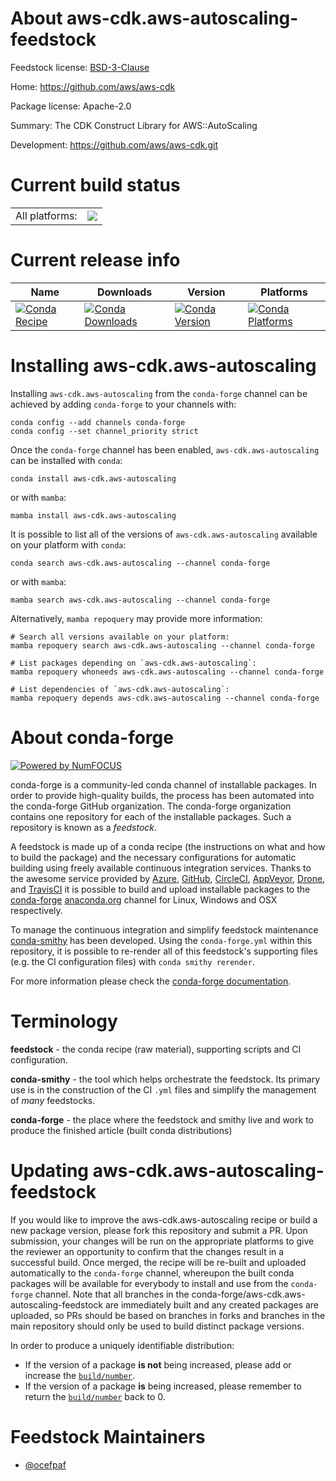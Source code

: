 About aws-cdk.aws-autoscaling-feedstock
=======================================

Feedstock license: [BSD-3-Clause](https://github.com/conda-forge/aws-cdk.aws-autoscaling-feedstock/blob/main/LICENSE.txt)

Home: https://github.com/aws/aws-cdk

Package license: Apache-2.0

Summary: The CDK Construct Library for AWS::AutoScaling

Development: https://github.com/aws/aws-cdk.git

Current build status
====================


<table><tr><td>All platforms:</td>
    <td>
      <a href="https://dev.azure.com/conda-forge/feedstock-builds/_build/latest?definitionId=19916&branchName=main">
        <img src="https://dev.azure.com/conda-forge/feedstock-builds/_apis/build/status/aws-cdk.aws-autoscaling-feedstock?branchName=main">
      </a>
    </td>
  </tr>
</table>

Current release info
====================

| Name | Downloads | Version | Platforms |
| --- | --- | --- | --- |
| [![Conda Recipe](https://img.shields.io/badge/recipe-aws--cdk.aws--autoscaling-green.svg)](https://anaconda.org/conda-forge/aws-cdk.aws-autoscaling) | [![Conda Downloads](https://img.shields.io/conda/dn/conda-forge/aws-cdk.aws-autoscaling.svg)](https://anaconda.org/conda-forge/aws-cdk.aws-autoscaling) | [![Conda Version](https://img.shields.io/conda/vn/conda-forge/aws-cdk.aws-autoscaling.svg)](https://anaconda.org/conda-forge/aws-cdk.aws-autoscaling) | [![Conda Platforms](https://img.shields.io/conda/pn/conda-forge/aws-cdk.aws-autoscaling.svg)](https://anaconda.org/conda-forge/aws-cdk.aws-autoscaling) |

Installing aws-cdk.aws-autoscaling
==================================

Installing `aws-cdk.aws-autoscaling` from the `conda-forge` channel can be achieved by adding `conda-forge` to your channels with:

```
conda config --add channels conda-forge
conda config --set channel_priority strict
```

Once the `conda-forge` channel has been enabled, `aws-cdk.aws-autoscaling` can be installed with `conda`:

```
conda install aws-cdk.aws-autoscaling
```

or with `mamba`:

```
mamba install aws-cdk.aws-autoscaling
```

It is possible to list all of the versions of `aws-cdk.aws-autoscaling` available on your platform with `conda`:

```
conda search aws-cdk.aws-autoscaling --channel conda-forge
```

or with `mamba`:

```
mamba search aws-cdk.aws-autoscaling --channel conda-forge
```

Alternatively, `mamba repoquery` may provide more information:

```
# Search all versions available on your platform:
mamba repoquery search aws-cdk.aws-autoscaling --channel conda-forge

# List packages depending on `aws-cdk.aws-autoscaling`:
mamba repoquery whoneeds aws-cdk.aws-autoscaling --channel conda-forge

# List dependencies of `aws-cdk.aws-autoscaling`:
mamba repoquery depends aws-cdk.aws-autoscaling --channel conda-forge
```


About conda-forge
=================

[![Powered by
NumFOCUS](https://img.shields.io/badge/powered%20by-NumFOCUS-orange.svg?style=flat&colorA=E1523D&colorB=007D8A)](https://numfocus.org)

conda-forge is a community-led conda channel of installable packages.
In order to provide high-quality builds, the process has been automated into the
conda-forge GitHub organization. The conda-forge organization contains one repository
for each of the installable packages. Such a repository is known as a *feedstock*.

A feedstock is made up of a conda recipe (the instructions on what and how to build
the package) and the necessary configurations for automatic building using freely
available continuous integration services. Thanks to the awesome service provided by
[Azure](https://azure.microsoft.com/en-us/services/devops/), [GitHub](https://github.com/),
[CircleCI](https://circleci.com/), [AppVeyor](https://www.appveyor.com/),
[Drone](https://cloud.drone.io/welcome), and [TravisCI](https://travis-ci.com/)
it is possible to build and upload installable packages to the
[conda-forge](https://anaconda.org/conda-forge) [anaconda.org](https://anaconda.org/)
channel for Linux, Windows and OSX respectively.

To manage the continuous integration and simplify feedstock maintenance
[conda-smithy](https://github.com/conda-forge/conda-smithy) has been developed.
Using the ``conda-forge.yml`` within this repository, it is possible to re-render all of
this feedstock's supporting files (e.g. the CI configuration files) with ``conda smithy rerender``.

For more information please check the [conda-forge documentation](https://conda-forge.org/docs/).

Terminology
===========

**feedstock** - the conda recipe (raw material), supporting scripts and CI configuration.

**conda-smithy** - the tool which helps orchestrate the feedstock.
                   Its primary use is in the construction of the CI ``.yml`` files
                   and simplify the management of *many* feedstocks.

**conda-forge** - the place where the feedstock and smithy live and work to
                  produce the finished article (built conda distributions)


Updating aws-cdk.aws-autoscaling-feedstock
==========================================

If you would like to improve the aws-cdk.aws-autoscaling recipe or build a new
package version, please fork this repository and submit a PR. Upon submission,
your changes will be run on the appropriate platforms to give the reviewer an
opportunity to confirm that the changes result in a successful build. Once
merged, the recipe will be re-built and uploaded automatically to the
`conda-forge` channel, whereupon the built conda packages will be available for
everybody to install and use from the `conda-forge` channel.
Note that all branches in the conda-forge/aws-cdk.aws-autoscaling-feedstock are
immediately built and any created packages are uploaded, so PRs should be based
on branches in forks and branches in the main repository should only be used to
build distinct package versions.

In order to produce a uniquely identifiable distribution:
 * If the version of a package **is not** being increased, please add or increase
   the [``build/number``](https://docs.conda.io/projects/conda-build/en/latest/resources/define-metadata.html#build-number-and-string).
 * If the version of a package **is** being increased, please remember to return
   the [``build/number``](https://docs.conda.io/projects/conda-build/en/latest/resources/define-metadata.html#build-number-and-string)
   back to 0.

Feedstock Maintainers
=====================

* [@ocefpaf](https://github.com/ocefpaf/)

